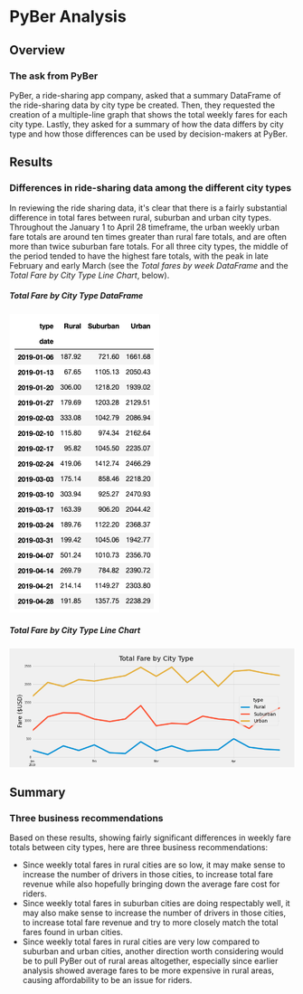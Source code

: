 # PyBer Analysis
## Overview
### The ask from PyBer
PyBer, a ride-sharing app company, asked that a summary DataFrame of the ride-sharing data by city type be created. Then, they requested the creation of a multiple-line graph that shows the total weekly fares for each city type. Lastly, they asked for a summary of how the data differs by city type and how those differences can be used by decision-makers at PyBer.

## Results
### Differences in ride-sharing data among the different city types

In reviewing the ride sharing data, it's clear that there is a fairly substantial difference in total fares between rural, suburban and urban city types. Throughout the January 1 to April 28 timeframe, the urban weekly urban fare totals are around ten times greater than rural fare totals, and are often more than twice suburban fare totals. For all three city types, the middle of the period tended to have the highest fare totals, with the peak in late February and early March (see the *Total fares by week DataFrame* and the *Total Fare by City Type Line Chart*, below).
##### *Total Fare by City Type DataFrame*
![Total fares by week DataFrame](./Resources/total_fare_by_week.png)

##### *Total Fare by City Type Line Chart*
![Total fares by week DataFrame](./analysis/PyBer_fare_summary.png)

## Summary
### Three business recommendations
Based on these results, showing fairly significant differences in weekly fare totals between city types, here are three business recommendations:
* Since weekly total fares in rural cities are so low, it may make sense to increase the number of drivers in those cities, to increase total fare revenue while also hopefully bringing down the average fare cost for riders.
* Since weekly total fares in suburban cities are doing respectably well, it may also make sense to increase the number of drivers in those cities, to increase total fare revenue and try to more closely match the total fares found in urban cities.
* Since weekly total fares in rural cities are very low compared to suburban and urban cities, another direction worth considering would be to pull PyBer out of rural areas altogether, especially since earlier analysis showed average fares to be more expensive in rural areas, causing affordability to be an issue for riders.
